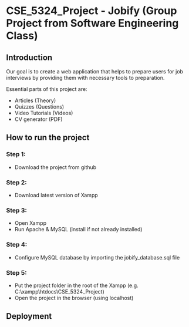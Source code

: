# CSE_5324_Project - Jobify (Group Project from Software Engineering Class)

## Introduction

Our goal is to create a web application that helps to prepare users for job interviews by providing them with necessary tools to preparation.

Essential parts of this project are:

- Articles (Theory)
- Quizzes (Questions)
- Video Tutorials (Videos)
- CV generator (PDF)

## How to run the project

### Step 1:

- Download the project from github

### Step 2:

- Download latest version of Xampp

### Step 3:

- Open Xampp
- Run Apache & MySQL (install if not already installed)

### Step 4:

- Configure MySQL database by importing the jobify_database.sql file

### Step 5:

- Put the project folder in the root of the Xampp (e.g. C:\xampp\htdocs\CSE_5324_Project)
- Open the project in the browser (using localhost)

## Deployment
